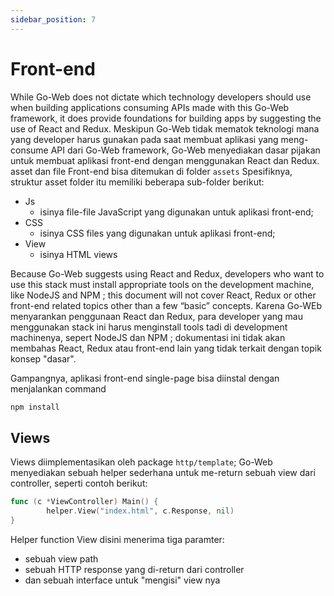```yaml
---
sidebar_position: 7
---
```

# Front-end
While Go-Web does not dictate which technology developers should use when building applications consuming APIs made with this Go-Web framework, it does provide foundations for building apps by suggesting the use of React and Redux.
Meskipun Go-Web tidak mematok teknologi mana yang developer harus gunakan pada saat membuat aplikasi yang meng-consume API dari Go-Web framework, Go-Web menyediakan dasar pijakan untuk membuat aplikasi front-end dengan menggunakan React dan Redux.
asset dan file Front-end bisa ditemukan di folder `assets`
Spesifiknya, struktur asset folder itu memiliki beberapa sub-folder berikut:

* Js
  * isinya file-file JavaScript yang digunakan untuk aplikasi front-end;
* CSS
  * isinya CSS files yang digunakan untuk aplikasi front-end;
* View
  * isinya HTML views

Because Go-Web suggests using React and Redux, developers who want to use this stack must install appropriate tools on the development machine, like NodeJS and NPM ; this document will not cover React, Redux or other front-end related topics other than a few “basic” concepts. 
Karena Go-WEb menyarankan penggunaan React dan Redux, para developer yang mau menggunakan stack ini harus menginstall tools tadi di development machinenya, sepert NodeJS dan NPM ; dokumentasi ini tidak akan membahas React, Redux atau front-end lain yang tidak terkait dengan topik konsep "dasar".

Gampangnya, aplikasi front-end single-page bisa diinstal dengan menjalankan command
```bash
npm install
```

## Views
Views diimplementasikan oleh package `http/template`; Go-Web menyediakan sebuah helper sederhana untuk me-return sebuah view dari controller, seperti contoh berikut:

```go title="View helper"
func (c *ViewController) Main() {
        helper.View("index.html", c.Response, nil)
}
```

Helper function View disini menerima tiga paramter:
* sebuah view path
* sebuah HTTP response yang di-return dari controller
* dan sebuah interface untuk "mengisi" view nya